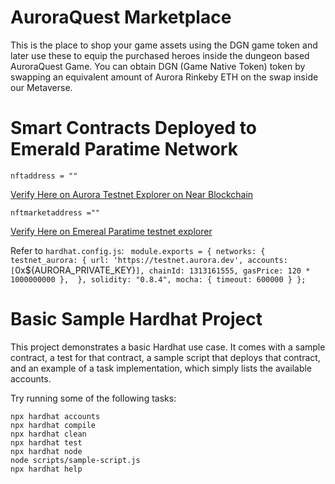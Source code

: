 # AuroraQuest Marketplace

This is the place to shop your game assets using the DGN game token and later use these to equip the purchased heroes inside the dungeon based AuroraQuest Game. You can obtain DGN (Game Native Token) token by swapping an equivalent amount of Aurora Rinkeby ETH  on the swap inside our Metaverse.



# Smart Contracts Deployed to Emerald Paratime Network
`nftaddress = ""` 

[Verify Here on Aurora Testnet Explorer on Near Blockchain]()

`nftmarketaddress =""`

[Verify Here on Emereal Paratime testnet explorer]()


Refer to `hardhat.config.js`:
`
module.exports = {
  networks: {
    testnet_aurora: {
      url: 'https://testnet.aurora.dev',
      accounts: [`0x${AURORA_PRIVATE_KEY}`],
      chainId: 1313161555,
      gasPrice: 120 * 1000000000
    }, 
  },
  solidity: "0.8.4",
  mocha: {
    timeout: 600000
  }
};
`


# Basic Sample Hardhat Project

This project demonstrates a basic Hardhat use case. It comes with a sample contract, a test for that contract, a sample script that deploys that contract, and an example of a task implementation, which simply lists the available accounts.

Try running some of the following tasks:

```shell
npx hardhat accounts
npx hardhat compile
npx hardhat clean
npx hardhat test
npx hardhat node
node scripts/sample-script.js
npx hardhat help
```
